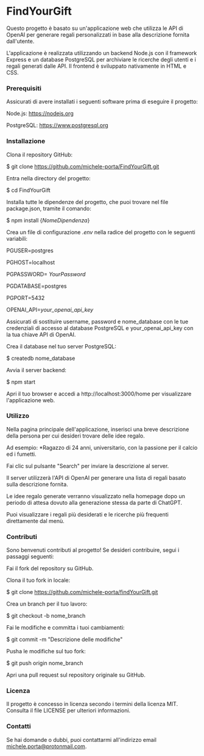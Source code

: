# FindYourGift
Questo progetto è basato su un'applicazione web che utilizza le API di OpenAI per generare regali personalizzati in base alla descrizione fornita dall'utente. 

L'applicazione è realizzata utilizzando un backend Node.js con il framework Express e un database PostgreSQL per archiviare le ricerche degli utenti e i regali generati dalle API. Il frontend è sviluppato nativamente in HTML e CSS.

### Prerequisiti
Assicurati di avere installati i seguenti software prima di eseguire il progetto:

Node.js: https://nodejs.org

PostgreSQL: https://www.postgresql.org

### Installazione
Clona il repository GitHub:

$ git clone https://github.com/michele-porta/FindYourGift.git

Entra nella directory del progetto:

$ cd FindYourGift

Installa tutte le dipendenze del progetto, che puoi trovare nel file package.json, tramite il comando:

$ npm install {*NomeDipendenza*}

Crea un file di configurazione *.env* nella radice del progetto con le seguenti variabili:

PGUSER=postgres

PGHOST=localhost

PGPASSWORD= *YourPassword*

PGDATABASE=postgres

PGPORT=5432

OPENAI_API=*your_openai_api_key*

Assicurati di sostituire username, password e nome_database con le tue credenziali di accesso al database PostgreSQL e your_openai_api_key con la tua chiave API di OpenAI.

Crea il database nel tuo server PostgreSQL:

$ createdb nome_database

Avvia il server backend:

$ npm start

Apri il tuo browser e accedi a http://localhost:3000/home per visualizzare l'applicazione web.

### Utilizzo
Nella pagina principale dell'applicazione, inserisci una breve descrizione della persona per cui desideri trovare delle idee regalo.

Ad esempio: *Ragazzo di 24 anni, universitario, con la passione per il calcio ed i fumetti.

Fai clic sul pulsante "Search" per inviare la descrizione al server.

Il server utilizzerà l'API di OpenAI per generare una lista di regali basato sulla descrizione fornita.

Le idee regalo generate verranno visualizzato nella homepage dopo un periodo di attesa dovuto alla generazione stessa da parte di ChatGPT.

Puoi visualizzare i regali più desiderati e le ricerche più frequenti direttamente dal menù.

### Contributi
Sono benvenuti contributi al progetto! Se desideri contribuire, segui i passaggi seguenti:

Fai il fork del repository su GitHub.

Clona il tuo fork in locale:

$ git clone https://github.com/michele-porta/findYourGift.git

Crea un branch per il tuo lavoro:

$ git checkout -b nome_branch

Fai le modifiche e committa i tuoi cambiamenti:

$ git commit -m "Descrizione delle modifiche"

Pusha le modifiche sul tuo fork:

$ git push origin nome_branch

Apri una pull request sul repository originale su GitHub.

### Licenza
Il progetto è concesso in licenza secondo i termini della licenza MIT. Consulta il file LICENSE per ulteriori informazioni.

### Contatti
Se hai domande o dubbi, puoi contattarmi all'indirizzo email michele.porta@protonmail.com.
